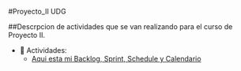 #Proyecto_II UDG

##Descrpcion de actividades que se van realizando para el curso de Proyecto II.
- :file_folder: Actividades:
  + [Aqui esta mi Backlog, Sprint, Schedule y Calendario](Docs-proyecto.pdf)
